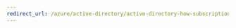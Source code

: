 ```yaml
---
redirect_url: /azure/active-directory/active-directory-how-subscriptions-associated-directory
---
```

